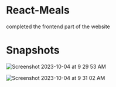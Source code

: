 # React-Meals
completed the frontend part of the website
# Snapshots
![Screenshot 2023-10-04 at 9 29 53 AM](https://github.com/priyamsaini/React-Meals/assets/40400546/abe12cf1-65d5-4cdc-833b-939b44cd39ad)

![Screenshot 2023-10-04 at 9 31 02 AM](https://github.com/priyamsaini/React-Meals/assets/40400546/ac9e291a-ff06-43dc-abef-64437daba9f4)
